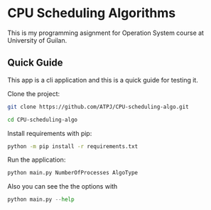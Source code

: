 # CPU Scheduling Algorithms

This is my programming asignment for Operation System course at University of Guilan.


## Quick Guide
This app is a cli application and this is a quick guide for testing it.

Clone the project:
```bash
git clone https://github.com/ATPJ/CPU-scheduling-algo.git
```

```bash
cd CPU-scheduling-algo
```

Install requirements with pip:
```bash
python -m pip install -r requirements.txt
```

Run the application:
```python
python main.py NumberOfProcesses AlgoType
```

Also you can see the the options with
```python
python main.py --help
```
